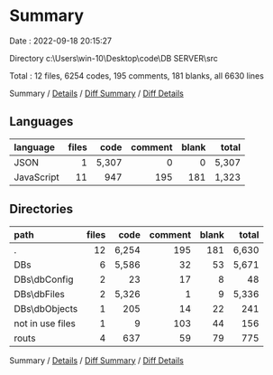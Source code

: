 # Summary

Date : 2022-09-18 20:15:27

Directory c:\\Users\\win-10\\Desktop\\code\\DB SERVER\\src

Total : 12 files,  6254 codes, 195 comments, 181 blanks, all 6630 lines

Summary / [Details](details.md) / [Diff Summary](diff.md) / [Diff Details](diff-details.md)

## Languages
| language | files | code | comment | blank | total |
| :--- | ---: | ---: | ---: | ---: | ---: |
| JSON | 1 | 5,307 | 0 | 0 | 5,307 |
| JavaScript | 11 | 947 | 195 | 181 | 1,323 |

## Directories
| path | files | code | comment | blank | total |
| :--- | ---: | ---: | ---: | ---: | ---: |
| . | 12 | 6,254 | 195 | 181 | 6,630 |
| DBs | 6 | 5,586 | 32 | 53 | 5,671 |
| DBs\\dbConfig | 2 | 23 | 17 | 8 | 48 |
| DBs\\dbFiles | 2 | 5,326 | 1 | 9 | 5,336 |
| DBs\\dbObjects | 1 | 205 | 14 | 22 | 241 |
| not in use files | 1 | 9 | 103 | 44 | 156 |
| routs | 4 | 637 | 59 | 79 | 775 |

Summary / [Details](details.md) / [Diff Summary](diff.md) / [Diff Details](diff-details.md)